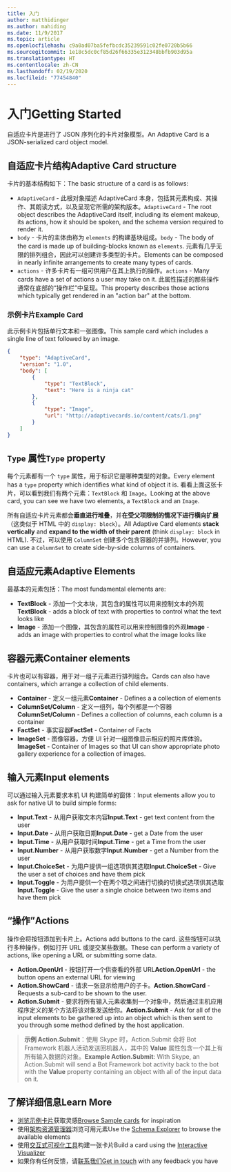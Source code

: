 ```yaml
---
title: 入门
author: matthidinger
ms.author: mahiding
ms.date: 11/9/2017
ms.topic: article
ms.openlocfilehash: c9a0ad07ba5fefbcdc35239591c02fe0720b5b66
ms.sourcegitcommit: 1e18c5dc0cf85d26f66335e312348bbfb903d95a
ms.translationtype: HT
ms.contentlocale: zh-CN
ms.lasthandoff: 02/19/2020
ms.locfileid: "77454840"
---
```

# <a name="getting-started"></a><span data-ttu-id="9899c-102">入门</span><span class="sxs-lookup"><span data-stu-id="9899c-102">Getting Started</span></span> 

<span data-ttu-id="9899c-103">自适应卡片是进行了 JSON 序列化的卡片对象模型。</span><span class="sxs-lookup"><span data-stu-id="9899c-103">An Adaptive Card is a JSON-serialized card object model.</span></span>

## <a name="adaptive-card-structure"></a><span data-ttu-id="9899c-104">自适应卡片结构</span><span class="sxs-lookup"><span data-stu-id="9899c-104">Adaptive Card structure</span></span>

<span data-ttu-id="9899c-105">卡片的基本结构如下：</span><span class="sxs-lookup"><span data-stu-id="9899c-105">The basic structure of a card is as follows:</span></span>

* <span data-ttu-id="9899c-106">`AdaptiveCard` - 此根对象描述 AdaptiveCard 本身，包括其元素构成、其操作、其朗读方式，以及呈现它所需的架构版本。</span><span class="sxs-lookup"><span data-stu-id="9899c-106">`AdaptiveCard` - The root object describes the AdaptiveCard itself, including its element makeup, its actions, how it should be spoken, and the schema version required to render it.</span></span>
* <span data-ttu-id="9899c-107">`body` - 卡片的主体由称为 `elements` 的构建基块组成。</span><span class="sxs-lookup"><span data-stu-id="9899c-107">`body` - The body of the card is made up of building-blocks known as `elements`.</span></span> <span data-ttu-id="9899c-108">元素有几乎无限的排列组合，因此可以创建许多类型的卡片。</span><span class="sxs-lookup"><span data-stu-id="9899c-108">Elements can be composed in nearly infinite arrangements to create many types of cards.</span></span> 
* <span data-ttu-id="9899c-109">`actions` - 许多卡片有一组可供用户在其上执行的操作。</span><span class="sxs-lookup"><span data-stu-id="9899c-109">`actions` - Many cards have a set of actions a user may take on it.</span></span> <span data-ttu-id="9899c-110">此属性描述的那些操作通常在底部的“操作栏”中呈现。</span><span class="sxs-lookup"><span data-stu-id="9899c-110">This property describes those actions which typically get rendered in an "action bar" at the bottom.</span></span>

### <a name="example-card"></a><span data-ttu-id="9899c-111">示例卡片</span><span class="sxs-lookup"><span data-stu-id="9899c-111">Example Card</span></span>

<span data-ttu-id="9899c-112">此示例卡片包括单行文本和一张图像。</span><span class="sxs-lookup"><span data-stu-id="9899c-112">This sample card which includes a single line of text followed by an image.</span></span>

```json
{
    "type": "AdaptiveCard",
    "version": "1.0",
    "body": [
        {
            "type": "TextBlock",
            "text": "Here is a ninja cat"
        },
        {
            "type": "Image",
            "url": "http://adaptivecards.io/content/cats/1.png"
        }
    ]
}
```

## <a name="type-property"></a><span data-ttu-id="9899c-113">`Type` 属性</span><span class="sxs-lookup"><span data-stu-id="9899c-113">`Type` property</span></span>

<span data-ttu-id="9899c-114">每个元素都有一个 `type` 属性，用于标识它是哪种类型的对象。</span><span class="sxs-lookup"><span data-stu-id="9899c-114">Every element has a `type` property which identifies what kind of object it is.</span></span> <span data-ttu-id="9899c-115">看看上面这张卡片，可以看到我们有两个元素：`TextBlock` 和 `Image`。</span><span class="sxs-lookup"><span data-stu-id="9899c-115">Looking at the above card, you can see we have two elements, a `TextBlock` and an `Image`.</span></span>

<span data-ttu-id="9899c-116">所有自适应卡片元素都会**垂直进行堆叠**，并**在受父项限制的情况下进行横向扩展**（这类似于 HTML 中的 `display: block`）。</span><span class="sxs-lookup"><span data-stu-id="9899c-116">All Adaptive Card elements **stack vertically** and **expand to the width of their parent** (think `display: block` in HTML).</span></span> <span data-ttu-id="9899c-117">不过，可以使用 `ColumnSet` 创建多个包含容器的并排列。</span><span class="sxs-lookup"><span data-stu-id="9899c-117">However, you can use a `ColumnSet` to create side-by-side columns of containers.</span></span>

## <a name="adaptive-elements"></a><span data-ttu-id="9899c-118">自适应元素</span><span class="sxs-lookup"><span data-stu-id="9899c-118">Adaptive Elements</span></span>

<span data-ttu-id="9899c-119">最基本的元素包括：</span><span class="sxs-lookup"><span data-stu-id="9899c-119">The most fundamental elements are:</span></span>

* <span data-ttu-id="9899c-120">**TextBlock** - 添加一个文本块，其包含的属性可以用来控制文本的外观</span><span class="sxs-lookup"><span data-stu-id="9899c-120">**TextBlock** - adds a block of text with properties to control what the text looks like</span></span>
* <span data-ttu-id="9899c-121">**Image** - 添加一个图像，其包含的属性可以用来控制图像的外观</span><span class="sxs-lookup"><span data-stu-id="9899c-121">**Image** - adds an image with properties to control what the image looks like</span></span>

## <a name="container-elements"></a><span data-ttu-id="9899c-122">容器元素</span><span class="sxs-lookup"><span data-stu-id="9899c-122">Container elements</span></span>

<span data-ttu-id="9899c-123">卡片也可以有容器，用于对一组子元素进行排列组合。</span><span class="sxs-lookup"><span data-stu-id="9899c-123">Cards can also have containers, which arrange a collection of child elements.</span></span>

* <span data-ttu-id="9899c-124">**Container** - 定义一组元素</span><span class="sxs-lookup"><span data-stu-id="9899c-124">**Container** - Defines a a collection of elements</span></span>
* <span data-ttu-id="9899c-125">**ColumnSet/Column** - 定义一组列，每个列都是一个容器</span><span class="sxs-lookup"><span data-stu-id="9899c-125">**ColumnSet/Column** - Defines a collection of columns, each column is a container</span></span>
* <span data-ttu-id="9899c-126">**FactSet** - 事实容器</span><span class="sxs-lookup"><span data-stu-id="9899c-126">**FactSet** - Container of Facts</span></span>
* <span data-ttu-id="9899c-127">**ImageSet** - 图像容器，方便 UI 针对一组图像显示相应的照片库体验。</span><span class="sxs-lookup"><span data-stu-id="9899c-127">**ImageSet** - Container of Images so that UI can show appropriate photo gallery experience for a collection of images.</span></span>

## <a name="input-elements"></a><span data-ttu-id="9899c-128">输入元素</span><span class="sxs-lookup"><span data-stu-id="9899c-128">Input elements</span></span>

<span data-ttu-id="9899c-129">可以通过输入元素要求本机 UI 构建简单的窗体：</span><span class="sxs-lookup"><span data-stu-id="9899c-129">Input elements allow you to ask for native UI to build simple forms:</span></span>

* <span data-ttu-id="9899c-130">**Input.Text** - 从用户获取文本内容</span><span class="sxs-lookup"><span data-stu-id="9899c-130">**Input.Text** - get text content from the user</span></span>
* <span data-ttu-id="9899c-131">**Input.Date** - 从用户获取日期</span><span class="sxs-lookup"><span data-stu-id="9899c-131">**Input.Date** - get a Date from the user</span></span>
* <span data-ttu-id="9899c-132">**Input.Time** - 从用户获取时间</span><span class="sxs-lookup"><span data-stu-id="9899c-132">**Input.Time** - get a Time from the user</span></span>
* <span data-ttu-id="9899c-133">**Input.Number** - 从用户获取数字</span><span class="sxs-lookup"><span data-stu-id="9899c-133">**Input.Number** - get a Number from the user</span></span>
* <span data-ttu-id="9899c-134">**Input.ChoiceSet** - 为用户提供一组选项供其选取</span><span class="sxs-lookup"><span data-stu-id="9899c-134">**Input.ChoiceSet** - Give the user a set of choices and have them pick</span></span>
* <span data-ttu-id="9899c-135">**Input.Toggle** - 为用户提供一个在两个项之间进行切换的切换式选项供其选取</span><span class="sxs-lookup"><span data-stu-id="9899c-135">**Input.Toggle** - Give the user a single choice between two items and have them pick</span></span>

## <a name="actions"></a><span data-ttu-id="9899c-136">“操作”</span><span class="sxs-lookup"><span data-stu-id="9899c-136">Actions</span></span>

<span data-ttu-id="9899c-137">操作会将按钮添加到卡片上。</span><span class="sxs-lookup"><span data-stu-id="9899c-137">Actions add buttons to the card.</span></span> <span data-ttu-id="9899c-138">这些按钮可以执行多种操作，例如打开 URL 或提交某些数据。</span><span class="sxs-lookup"><span data-stu-id="9899c-138">These can perform a variety of actions, like opening a URL or submitting some data.</span></span>

* <span data-ttu-id="9899c-139">**Action.OpenUrl** - 按钮打开一个供查看的外部 URL</span><span class="sxs-lookup"><span data-stu-id="9899c-139">**Action.OpenUrl** - the button opens an external URL for viewing</span></span>
* <span data-ttu-id="9899c-140">**Action.ShowCard** - 请求一张显示给用户的子卡。</span><span class="sxs-lookup"><span data-stu-id="9899c-140">**Action.ShowCard** - Requests a sub-card to be shown to the user.</span></span>
* <span data-ttu-id="9899c-141">**Action.Submit** - 要求将所有输入元素收集到一个对象中，然后通过主机应用程序定义的某个方法将该对象发送给你。</span><span class="sxs-lookup"><span data-stu-id="9899c-141">**Action.Submit** - Ask for all of the input elements to be gathered up into an object which is then sent to you through some method defined by the host application.</span></span>

> <span data-ttu-id="9899c-142">**示例 Action.Submit**：使用 Skype 时，Action.Submit 会将 Bot Framework 机器人活动发送回机器人，其中的 **Value** 属性包含一个其上有所有输入数据的对象。</span><span class="sxs-lookup"><span data-stu-id="9899c-142">**Example Action.Submit**: With Skype, an Action.Submit will send a Bot Framework bot activity back to the bot with the **Value** property containing an object with all of the input data on it.</span></span>

## <a name="learn-more"></a><span data-ttu-id="9899c-143">了解详细信息</span><span class="sxs-lookup"><span data-stu-id="9899c-143">Learn More</span></span>

* <span data-ttu-id="9899c-144">[浏览示例卡片](http://adaptivecards.io/samples/)获取灵感</span><span class="sxs-lookup"><span data-stu-id="9899c-144">[Browse Sample cards](http://adaptivecards.io/samples/) for inspiration</span></span>
* <span data-ttu-id="9899c-145">使用[架构资源管理器](http://adaptivecards.io/explorer)浏览可用元素</span><span class="sxs-lookup"><span data-stu-id="9899c-145">Use the [Schema Explorer](http://adaptivecards.io/explorer) to browse the available elements</span></span>
* <span data-ttu-id="9899c-146">使用[交互式可视化工具](http://adaptivecards.io/visualizer/)构建一张卡片</span><span class="sxs-lookup"><span data-stu-id="9899c-146">Build a card using the [Interactive Visualizer](http://adaptivecards.io/visualizer/)</span></span>
* <span data-ttu-id="9899c-147">如果你有任何反馈，请[联系我们](http://adaptivecards.io/connect)</span><span class="sxs-lookup"><span data-stu-id="9899c-147">[Get in touch](http://adaptivecards.io/connect) with any feedback you have</span></span>
